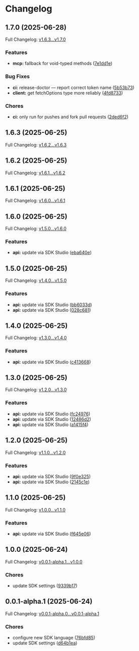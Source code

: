 # Changelog

## 1.7.0 (2025-06-28)

Full Changelog: [v1.6.3...v1.7.0](https://github.com/HGMproperties/wpm-mcp-server/compare/v1.6.3...v1.7.0)

### Features

* **mcp:** fallback for void-typed methods ([7e1dd1e](https://github.com/HGMproperties/wpm-mcp-server/commit/7e1dd1ee812cbb13bc7e09b08acc20d721c30ff6))


### Bug Fixes

* **ci:** release-doctor — report correct token name ([5b53b73](https://github.com/HGMproperties/wpm-mcp-server/commit/5b53b730f176ab5f7e6102792a4ec6f40abc6610))
* **client:** get fetchOptions type more reliably ([4fd8733](https://github.com/HGMproperties/wpm-mcp-server/commit/4fd87332b6643f0d64790d3f9f1b4d481d0ac854))


### Chores

* **ci:** only run for pushes and fork pull requests ([2ded6f2](https://github.com/HGMproperties/wpm-mcp-server/commit/2ded6f2d89418882196b1acba2273fc1b8e0a835))

## 1.6.3 (2025-06-25)

Full Changelog: [v1.6.2...v1.6.3](https://github.com/HGMproperties/wpm-mcp-server/compare/v1.6.2...v1.6.3)

## 1.6.2 (2025-06-25)

Full Changelog: [v1.6.1...v1.6.2](https://github.com/HGMproperties/wpm-mcp-server/compare/v1.6.1...v1.6.2)

## 1.6.1 (2025-06-25)

Full Changelog: [v1.6.0...v1.6.1](https://github.com/HGMproperties/wpm-mcp-server/compare/v1.6.0...v1.6.1)

## 1.6.0 (2025-06-25)

Full Changelog: [v1.5.0...v1.6.0](https://github.com/HGMproperties/wpm-mcp-server/compare/v1.5.0...v1.6.0)

### Features

* **api:** update via SDK Studio ([eba640e](https://github.com/HGMproperties/wpm-mcp-server/commit/eba640e473f612f0a46a5151a8ed97241f9087ba))

## 1.5.0 (2025-06-25)

Full Changelog: [v1.4.0...v1.5.0](https://github.com/HGMproperties/wpm-mcp-server/compare/v1.4.0...v1.5.0)

### Features

* **api:** update via SDK Studio ([bb6033d](https://github.com/HGMproperties/wpm-mcp-server/commit/bb6033d5775bb535d8f4bbfc04db8f4d1173d67e))
* **api:** update via SDK Studio ([028c681](https://github.com/HGMproperties/wpm-mcp-server/commit/028c681e03239ca8cc9170eb381589ae632e5004))

## 1.4.0 (2025-06-25)

Full Changelog: [v1.3.0...v1.4.0](https://github.com/HGMproperties/wpm-mcp-server/compare/v1.3.0...v1.4.0)

### Features

* **api:** update via SDK Studio ([c413668](https://github.com/HGMproperties/wpm-mcp-server/commit/c413668c6c1ca80f8f8d0b787dc74cd07265664f))

## 1.3.0 (2025-06-25)

Full Changelog: [v1.2.0...v1.3.0](https://github.com/HGMproperties/wpm-mcp-server/compare/v1.2.0...v1.3.0)

### Features

* **api:** update via SDK Studio ([fc24976](https://github.com/HGMproperties/wpm-mcp-server/commit/fc24976ebbb8af39838c022aa04da95ac6c6e9af))
* **api:** update via SDK Studio ([12486d2](https://github.com/HGMproperties/wpm-mcp-server/commit/12486d2da4074206df2e8be52ad9c026d8015418))
* **api:** update via SDK Studio ([a1415f4](https://github.com/HGMproperties/wpm-mcp-server/commit/a1415f4e7fc0c0b963741a9f4ccbf66a86b2be01))

## 1.2.0 (2025-06-25)

Full Changelog: [v1.1.0...v1.2.0](https://github.com/HGMproperties/wpm-mcp-server/compare/v1.1.0...v1.2.0)

### Features

* **api:** update via SDK Studio ([9f0e325](https://github.com/HGMproperties/wpm-mcp-server/commit/9f0e325a6b2099722247152bdc6532d4716d1095))
* **api:** update via SDK Studio ([2145c1e](https://github.com/HGMproperties/wpm-mcp-server/commit/2145c1ebbe9320b658c22d3ff3bc7e79d4b54ec5))

## 1.1.0 (2025-06-25)

Full Changelog: [v1.0.0...v1.1.0](https://github.com/HGMproperties/wpm-mcp-server/compare/v1.0.0...v1.1.0)

### Features

* **api:** update via SDK Studio ([f645e06](https://github.com/HGMproperties/wpm-mcp-server/commit/f645e06a77133676d576cdc6434b43693cfe84fb))

## 1.0.0 (2025-06-24)

Full Changelog: [v0.0.1-alpha.1...v1.0.0](https://github.com/HGMproperties/wpm-mcp-server/compare/v0.0.1-alpha.1...v1.0.0)

### Chores

* update SDK settings ([9339b17](https://github.com/HGMproperties/wpm-mcp-server/commit/9339b17e0d263f5ee56962bca1db5c81d877338b))

## 0.0.1-alpha.1 (2025-06-24)

Full Changelog: [v0.0.1-alpha.0...v0.0.1-alpha.1](https://github.com/HGMproperties/wpm-mcp-server/compare/v0.0.1-alpha.0...v0.0.1-alpha.1)

### Chores

* configure new SDK language ([76bfd85](https://github.com/HGMproperties/wpm-mcp-server/commit/76bfd855bd9ba739624f3808597d2222c5595c4a))
* update SDK settings ([d64b1ea](https://github.com/HGMproperties/wpm-mcp-server/commit/d64b1eaeb9530128e0b820510edefd5431206bad))
